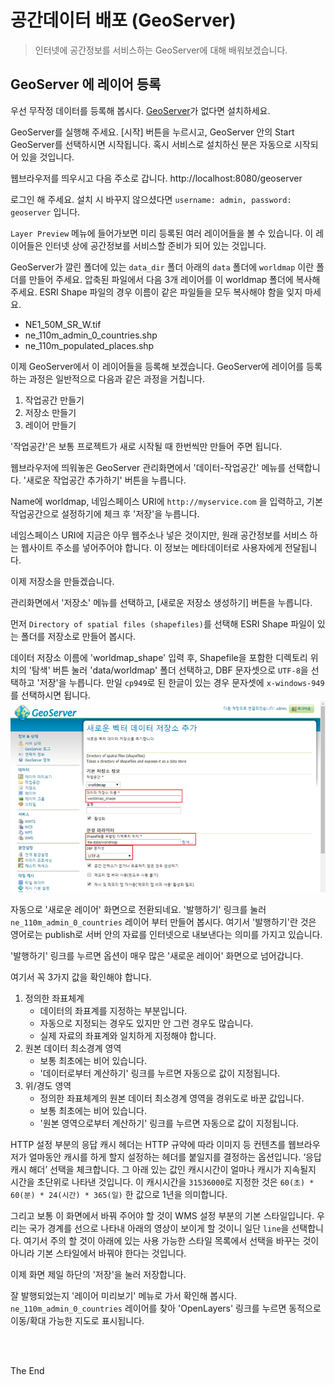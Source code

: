 # 공간데이터 배포 (GeoServer)

> 인터넷에 공간정보를 서비스하는 GeoServer에 대해 배워보겠습니다.

## GeoServer 에 레이어 등록

우선 무작정 데이터를 등록해 봅시다. [GeoServer](http://geoserver.org)가 없다면 설치하세요.

GeoServer를 실행해 주세요. [시작] 버튼을 누르시고, GeoServer 안의 Start GeoServer를 선택하시면 시작됩니다. 혹시 서비스로 설치하신 분은 자동으로 시작되어 있을 것입니다.

웹브라우저를 띄우시고 다음 주소로 갑니다. http://localhost:8080/geoserver

로그인 해 주세요. 설치 시 바꾸지 않으셨다면 `username: admin, password: geoserver` 입니다.

`Layer Preview` 메뉴에 들어가보면 미리 등록된 여러 레이어들을 볼 수 있습니다. 이 레이어들은 인터넷 상에 공간정보를 서비스할 준비가 되어 있는 것입니다.

GeoServer가 깔린 폴더에 있는 `data_dir` 폴더 아래의 `data` 폴더에 `worldmap` 이란 폴더를 만들어 주세요. 압축된 파일에서 다음 3개 레이어를 이 worldmap 폴더에 복사해 주세요. ESRI Shape 파일의 경우 이름이 같은 파일들을 모두 복사해야 함을 잊지 마세요.

- NE1_50M_SR_W.tif   
- ne_110m_admin_0_countries.shp   
- ne_110m_populated_places.shp

이제 GeoServer에서 이 레이어들을 등록해 보겠습니다. GeoServer에 레이어를 등록하는 과정은 일반적으로 다음과 같은 과정을 거칩니다.

1. 작업공간 만들기
2. 저장소 만들기
3. 레이어 만들기

'작업공간'은 보통 프로젝트가 새로 시작될 때 한번씩만 만들어 주면 됩니다.

웹브라우저에 띄워놓은 GeoServer 관리화면에서 '데이터-작업공간' 메뉴를 선택합니다. '새로운 작업공간 추가하기' 버튼을 누릅니다.

Name에 worldmap, 네임스페이스 URI에 `http://myservice.com` 을 입력하고, 기본 작업공간으로 설정하기에 체크 후 '저장'을 누릅니다.

네임스페이스 URI에 지금은 아무 웹주소나 넣은 것이지만, 원래 공간정보를 서비스 하는 웹사이트 주소를 넣어주어야 합니다. 이 정보는 메타데이터로 사용자에게 전달됩니다.

이제 저장소을 만들겠습니다.

관리화면에서 '저장소' 메뉴를 선택하고, [새로운 저장소 생성하기] 버튼을 누릅니다.
 
먼저 `Directory of spatial files (shapefiles)`를 선택해 ESRI Shape 파일이 있는 폴더를 저장소로 만들어 봅시다.
 
데이터 저장소 이름에 'worldmap_shape' 입력 후, Shapefile을 포함한 디렉토리 위치의 '탐색' 버튼 눌러 'data/worldmap' 폴더 선택하고, DBF 문자셋으로 `UTF-8`을 선택하고 '저장'을 누릅니다. 만일 `cp949`로 된 한글이 있는 경우 문자셋에 `x-windows-949`를 선택하시면 됩니다.
![](2022-02-02-14-26-23.png)

자동으로 '새로운 레이어' 화면으로 전환되네요. '발행하기' 링크를 눌러 `ne_110m_admin_0_countries` 레이어 부터 만들어 봅시다. 여기서 '발행하기'란 것은 영어로는 publish로 서버 안의 자료를 인터넷으로 내보낸다는 의미를 가지고 있습니다.

'발행하기' 링크를 누르면 옵션이 매우 많은 '새로운 레이어' 화면으로 넘어갑니다.

여기서 꼭 3가지 값을 확인해야 합니다.
1. 정의한 좌표체계
    - 데이터의 좌표계를 지정하는 부분입니다.
    - 자동으로 지정되는 경우도 있지만 안 그런 경우도 많습니다.
    - 실제 자료의 좌표계와 일치하게 지정해야 합니다.
2. 원본 데이터 최소경계 영역
    - 보통 최초에는 비어 있습니다.
    - '데이터로부터 계산하기' 링크를 누르면 자동으로 값이 지정됩니다.
3. 위/경도 영역
    - 정의한 좌표체계의 원본 데이터 최소경계 영역을 경위도로 바꾼 값입니다.
    - 보통 최초에는 비어 있습니다.
    - '원본 영역으로부터 계산하기' 링크를 누르면 자동으로 값이 지정됩니다.

HTTP 설정 부분의 응답 캐시 헤더는 HTTP 규약에 따라 이미지 등 컨텐츠를 웹브라우저가 얼마동안 캐시를 하게 할지 설정하는 헤더를 붙일지를 결정하는 옵션입니다. ‘응답 캐시 해더’ 선택을 체크합니다. 그 아래 있는 값인 캐시시간이 얼마나 캐시가 지속될지 시간을 초단위로 나타낸 것입니다. 이 캐시시간을 `31536000`로 지정한 것은 `60(초) * 60(분) * 24(시간) * 365(일)` 한 값으로 1년을 의미합니다.

그리고 보통 이 화면에서 바꿔 주어야 할 것이 WMS 설정 부분의 기본 스타일입니다. 우리는 국가 경계를 선으로 나타내 아래의 영상이 보이게 할 것이니 일단 `line`을 선택합니다. 여기서 주의 할 것이 아래에 있는 사용 가능한 스타일 목록에서 선택을 바꾸는 것이 아니라 기본 스타일에서 바꿔야 한다는 것입니다.

이제 화면 제일 하단의 '저장'을 눌러 저장합니다.

잘 발행되었는지 '레이어 미리보기' 메뉴로 가서 확인해 봅시다.
`ne_110m_admin_0_countries` 레이어를 찾아 'OpenLayers' 링크를 누르면 동적으로 이동/확대 가능한 지도로 표시됩니다.


<br/><br/>

The End